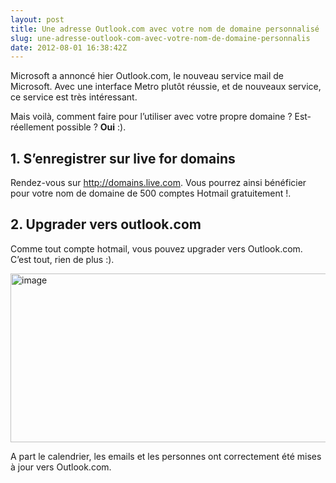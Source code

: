 ```yaml
---
layout: post
title: Une adresse Outlook.com avec votre nom de domaine personnalisé
slug: une-adresse-outlook-com-avec-votre-nom-de-domaine-personnalis
date: 2012-08-01 16:38:42Z
---
```


<p>Microsoft a annoncé hier Outlook.com, le nouveau service mail de Microsoft. Avec une interface Metro plutôt réussie, et de nouveaux service, ce service est très intéressant.</p> <p>Mais voilà, comment faire pour l’utiliser avec votre propre domaine ? Est-réellement possible ? <strong>Oui</strong> :).</p> <h2>1. S’enregistrer sur live for domains</h2> <p>Rendez-vous sur <a href="http://domains.live.com">http://domains.live.com</a>. Vous pourrez ainsi bénéficier pour votre nom de domaine de 500 comptes Hotmail gratuitement !. </p> <h2>2. Upgrader vers outlook.com</h2> <p>Comme tout compte hotmail, vous pouvez upgrader vers Outlook.com. C’est tout, rien de plus :).</p> <p><a href="http://blog.maneu.net/wp-content/uploads/2012/08/image.png"><img title="image" style="border-top: 0px; border-right: 0px; background-image: none; border-bottom: 0px; padding-top: 0px; padding-left: 0px; border-left: 0px; display: inline; padding-right: 0px" border="0" alt="image" src="http://blog.maneu.net/wp-content/uploads/2012/08/image_thumb.png" width="611" height="270"></a></p> <p>A part le calendrier, les emails et les personnes ont correctement été mises à jour vers Outlook.com.</p>
